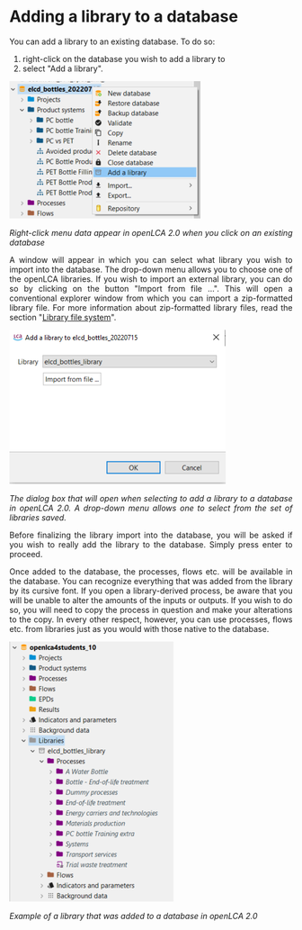 # Adding a library to a database

<div style='text-align: justify;'>

You can add a library to an existing database. 
To do so: 
1.	right-click on the database you wish to add a library to 
2.	select "Add a library". 

![](../media/library_right_click_menu_2.PNG)

_Right-click menu data appear in openLCA 2.0 when you click on an existing database_

A window will appear in which you can select what library you wish to import into the database. 
The drop-down menu allows you to choose one of the openLCA libraries. If you wish to import an external library, 
you can do so by clicking on the button "Import from file …". 
This will open a conventional explorer window from which you can import a zip-formatted library file.
For more information about zip-formatted library files, read the section "[Library file system](./file_system.md)".

![](../media/library_dialog_box_2.PNG)

_The dialog box that will open when selecting to add a library to a database in openLCA 2.0. 
A drop-down menu allows one to select from the set of libraries saved._

Before finalizing the library import into the database, you will be asked if you wish to really add the library to the database.
Simply press enter to proceed. 

Once added to the database, the processes, flows etc. will be available in the database. 
You can recognize everything that was added from the library by its cursive font.
If you open a library-derived process, be aware that you will be unable to alter the amounts of the inputs or outputs. 
If you wish to do so, you will need to copy the process in question and make your alterations to the copy. In every other respect, however, you can use processes, flows etc. from libraries just as you would with those native to the database.

![](../media/library_example_4.PNG)

_Example of a library that was added to a database in openLCA 2.0_

</div>

